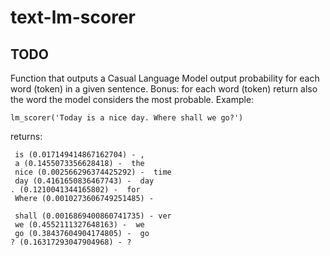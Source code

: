 # text-lm-scorer

## TODO
Function that outputs a Casual Language Model output probability for each word (token) in a given sentence. Bonus: for each word (token) return also the word the model considers the most probable. Example:
```
lm_scorer('Today is a nice day. Where shall we go?')
```
returns:
```
 is (0.017149414867162704) - ,
 a (0.1455073356628418) -  the
 nice (0.002566296374425292) -  time
 day (0.4161650836467743) -  day
. (0.1210041344165802) -  for
 Where (0.0010273606749251485) - 

 shall (0.0016869400860741735) - ver
 we (0.4552111327648163) -  we
 go (0.38437604904174805) -  go
? (0.16317293047904968) - ?
```
